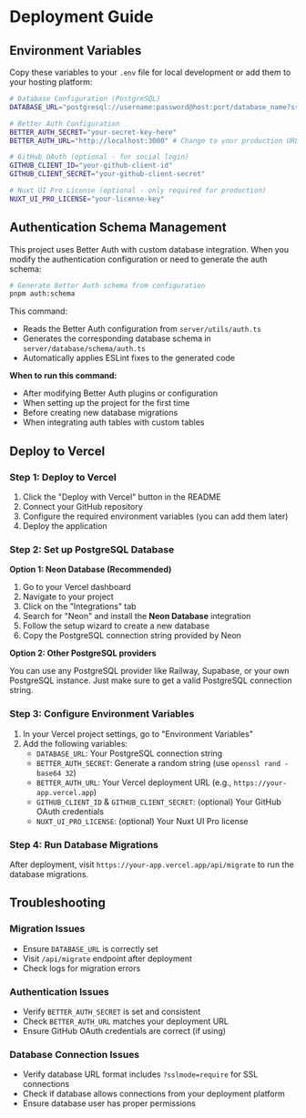 # Deployment Guide

## Environment Variables

Copy these variables to your `.env` file for local development or add them to your hosting platform:

```bash
# Database Configuration (PostgreSQL)
DATABASE_URL="postgresql://username:password@host:port/database_name?sslmode=require"

# Better Auth Configuration
BETTER_AUTH_SECRET="your-secret-key-here"
BETTER_AUTH_URL="http://localhost:3000" # Change to your production URL when deploying

# GitHub OAuth (optional - for social login)
GITHUB_CLIENT_ID="your-github-client-id"
GITHUB_CLIENT_SECRET="your-github-client-secret"

# Nuxt UI Pro License (optional - only required for production)
NUXT_UI_PRO_LICENSE="your-license-key"
```

## Authentication Schema Management

This project uses Better Auth with custom database integration. When you modify the authentication configuration or need to generate the auth schema:

```bash
# Generate Better Auth schema from configuration
pnpm auth:schema
```

This command:
- Reads the Better Auth configuration from `server/utils/auth.ts`
- Generates the corresponding database schema in `server/database/schema/auth.ts`
- Automatically applies ESLint fixes to the generated code

**When to run this command:**
- After modifying Better Auth plugins or configuration
- When setting up the project for the first time
- Before creating new database migrations
- When integrating auth tables with custom tables

## Deploy to Vercel

### Step 1: Deploy to Vercel

1. Click the "Deploy with Vercel" button in the README
2. Connect your GitHub repository
3. Configure the required environment variables (you can add them later)
4. Deploy the application

### Step 2: Set up PostgreSQL Database

**Option 1: Neon Database (Recommended)**

1. Go to your Vercel dashboard
2. Navigate to your project
3. Click on the "Integrations" tab
4. Search for "Neon" and install the **Neon Database** integration
5. Follow the setup wizard to create a new database
6. Copy the PostgreSQL connection string provided by Neon

**Option 2: Other PostgreSQL providers**

You can use any PostgreSQL provider like Railway, Supabase, or your own PostgreSQL instance. Just make sure to get a valid PostgreSQL connection string.

### Step 3: Configure Environment Variables

1. In your Vercel project settings, go to "Environment Variables"
2. Add the following variables:
   - `DATABASE_URL`: Your PostgreSQL connection string
   - `BETTER_AUTH_SECRET`: Generate a random string (use `openssl rand -base64 32`)
   - `BETTER_AUTH_URL`: Your Vercel deployment URL (e.g., `https://your-app.vercel.app`)
   - `GITHUB_CLIENT_ID` & `GITHUB_CLIENT_SECRET`: (optional) Your GitHub OAuth credentials
   - `NUXT_UI_PRO_LICENSE`: (optional) Your Nuxt UI Pro license

### Step 4: Run Database Migrations

After deployment, visit `https://your-app.vercel.app/api/migrate` to run the database migrations.

## Troubleshooting

### Migration Issues
- Ensure `DATABASE_URL` is correctly set
- Visit `/api/migrate` endpoint after deployment
- Check logs for migration errors

### Authentication Issues
- Verify `BETTER_AUTH_SECRET` is set and consistent
- Check `BETTER_AUTH_URL` matches your deployment URL
- Ensure GitHub OAuth credentials are correct (if using)

### Database Connection Issues
- Verify database URL format includes `?sslmode=require` for SSL connections
- Check if database allows connections from your deployment platform
- Ensure database user has proper permissions 